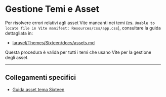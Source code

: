 # Gestione Temi e Asset

Per risolvere errori relativi agli asset Vite mancanti nei temi (es. `Unable to locate file in Vite manifest: Resources/css/app.css`), consultare la guida dettagliata in:

- [laravel/Themes/Sixteen/docs/assets.md](../laravel/Themes/Sixteen/docs/assets.md)

Questa procedura è valida per tutti i temi che usano Vite per la gestione degli asset.

---

## Collegamenti specifici
- [Guida asset tema Sixteen](../laravel/Themes/Sixteen/docs/assets.md)
